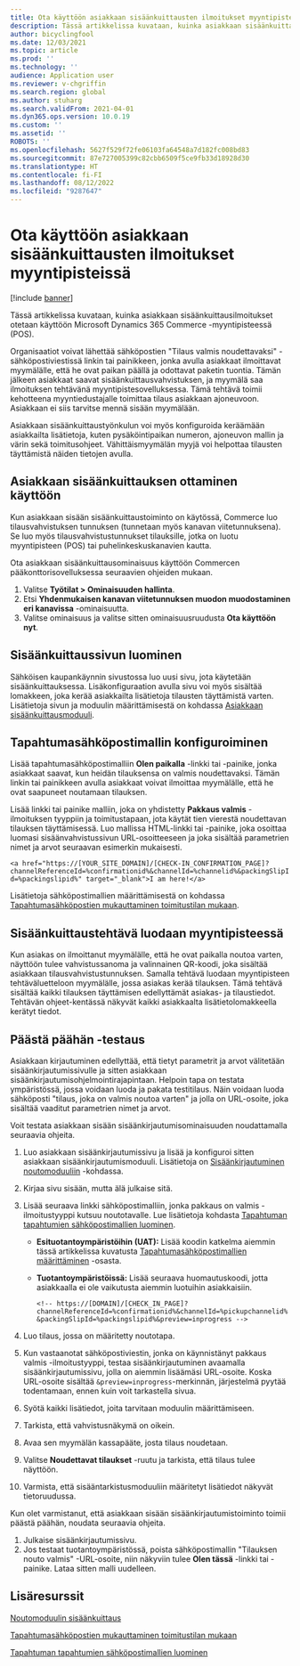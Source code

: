 ```yaml
---
title: Ota käyttöön asiakkaan sisäänkuittausten ilmoitukset myyntipisteissä
description: Tässä artikkelissa kuvataan, kuinka asiakkaan sisäänkuittausilmoitukset otetaan käyttöön Microsoft Dynamics 365 Commerce -myyntipisteessä (POS).
author: bicyclingfool
ms.date: 12/03/2021
ms.topic: article
ms.prod: ''
ms.technology: ''
audience: Application user
ms.reviewer: v-chgriffin
ms.search.region: global
ms.author: stuharg
ms.search.validFrom: 2021-04-01
ms.dyn365.ops.version: 10.0.19
ms.custom: ''
ms.assetid: ''
ROBOTS: ''
ms.openlocfilehash: 5627f529f72fe06103fa64548a7d182fc008bd83
ms.sourcegitcommit: 87e727005399c82cbb6509f5ce9fb33d18928d30
ms.translationtype: HT
ms.contentlocale: fi-FI
ms.lasthandoff: 08/12/2022
ms.locfileid: "9287647"
---
```

# <a name="enable-customer-check-in-notifications-in-point-of-sale-pos"></a>Ota käyttöön asiakkaan sisäänkuittausten ilmoitukset myyntipisteissä

[!include [banner](includes/banner.md)]

Tässä artikkelissa kuvataan, kuinka asiakkaan sisäänkuittausilmoitukset otetaan käyttöön Microsoft Dynamics 365 Commerce -myyntipisteessä (POS).

Organisaatiot voivat lähettää sähköpostien "Tilaus valmis noudettavaksi" -sähköpostiviestissä linkin tai painikkeen, jonka avulla asiakkaat ilmoittavat myymälälle, että he ovat paikan päällä ja odottavat paketin tuontia. Tämän jälkeen asiakkaat saavat sisäänkuittausvahvistuksen, ja myymälä saa ilmoituksen tehtävänä myyntipistesovelluksessa. Tämä tehtävä toimii kehotteena myyntiedustajalle toimittaa tilaus asiakkaan ajoneuvoon. Asiakkaan ei siis tarvitse mennä sisään myymälään.

Asiakkaan sisäänkuittaustyönkulun voi myös konfiguroida keräämään asiakkailta lisätietoja, kuten pysäköintipaikan numeron, ajoneuvon mallin ja värin sekä toimitusohjeet. Vähittäismyymälän myyjä voi helpottaa tilausten täyttämistä näiden tietojen avulla.

## <a name="enable-customer-check-in"></a>Asiakkaan sisäänkuittauksen ottaminen käyttöön

Kun asiakkaan sisään sisäänkuittaustoiminto on käytössä, Commerce luo tilausvahvistuksen tunnuksen (tunnetaan myös kanavan viitetunnuksena). Se luo myös tilausvahvistustunnukset tilauksille, jotka on luotu myyntipisteen (POS) tai puhelinkeskuskanavien kautta. 

Ota asiakkaan sisäänkuittausominaisuus käyttöön Commercen pääkonttorisovelluksessa seuraavien ohjeiden mukaan.

1. Valitse **Työtilat \> Ominaisuuden hallinta**.
2. Etsi **Yhdenmukaisen kanavan viitetunnuksen muodon muodostaminen eri kanavissa** -ominaisuutta. 
3. Valitse ominaisuus ja valitse sitten ominaisuusruudusta **Ota käyttöön nyt**. 

## <a name="create-a-check-in-confirmation-page"></a>Sisäänkuittaussivun luominen

Sähköisen kaupankäynnin sivustossa luo uusi sivu, jota käytetään sisäänkuittauksessa. Lisäkonfiguraation avulla sivu voi myös sisältää lomakkeen, joka kerää asiakkailta lisätietoja tilausten täyttämistä varten. Lisätietoja sivun ja moduulin määrittämisestä on kohdassa [Asiakkaan sisäänkuittausmoduuli](check-in-pickup-module.md).

## <a name="configure-the-transactional-email-template"></a>Tapahtumasähköpostimallin konfiguroiminen

Lisää tapahtumasähköpostimalliin **Olen paikalla** -linkki tai -painike, jonka asiakkaat saavat, kun heidän tilauksensa on valmis noudettavaksi. Tämän linkin tai painikkeen avulla asiakkaat voivat ilmoittaa myymälälle, että he ovat saapuneet noutamaan tilauksen. 

Lisää linkki tai painike malliin, joka on yhdistetty **Pakkaus valmis** -ilmoituksen tyyppiin ja toimitustapaan, jota käytät tien vierestä noudettavan tilauksen täyttämisessä. Luo mallissa HTML-linkki tai -painike, joka osoittaa luomasi sisäänvahvistussivun URL-osoitteeseen ja joka sisältää parametrien nimet ja arvot seuraavan esimerkin mukaisesti.

`<a href="https://[YOUR_SITE_DOMAIN]/[CHECK-IN_CONFIRMATION_PAGE]?channelReferenceId=%confirmationid%&channelId=%channelid%&packingSlipId=%packingslipid%" target="_blank">I am here!</a>`

Lisätietoja sähköpostimallien määrittämisestä on kohdassa [Tapahtumasähköpostien mukauttaminen toimitustilan mukaan](customize-email-delivery-mode.md). 

## <a name="a-check-in-confirmation-task-is-created-in-pos"></a>Sisäänkuittaustehtävä luodaan myyntipisteessä

Kun asiakas on ilmoittanut myymälälle, että he ovat paikalla noutoa varten, näyttöön tulee vahvistussanoma ja valinnainen QR-koodi, joka sisältää asiakkaan tilausvahvistustunnuksen. Samalla tehtävä luodaan myyntipisteen tehtäväluetteloon myymälälle, jossa asiakas kerää tilauksen. Tämä tehtävä sisältää kaikki tilauksen täyttämisen edellyttämät asiakas- ja tilaustiedot. Tehtävän ohjeet-kentässä näkyvät kaikki asiakkaalta lisätietolomakkeella kerätyt tiedot.

## <a name="end-to-end-testing"></a>Päästä päähän -testaus

Asiakkaan kirjautuminen edellyttää, että tietyt parametrit ja arvot välitetään sisäänkirjautumissivulle ja sitten asiakkaan sisäänkirjautumisohjelmointirajapintaan. Helpoin tapa on testata ympäristössä, jossa voidaan luoda ja pakata testitilaus. Näin voidaan luoda sähköposti "tilaus, joka on valmis noutoa varten" ja jolla on URL-osoite, joka sisältää vaaditut parametrien nimet ja arvot.

Voit testata asiakkaan sisään sisäänkirjautumisominaisuuden noudattamalla seuraavia ohjeita.

1. Luo asiakkaan sisäänkirjautumissivu ja lisää ja konfiguroi sitten asiakkaan sisäänkirjautumismoduuli. Lisätietoja on [Sisäänkirjautuminen noutomoduuliin](check-in-pickup-module.md) -kohdassa. 
1. Kirjaa sivu sisään, mutta älä julkaise sitä.
1. Lisää seuraava linkki sähköpostimalliin, jonka pakkaus on valmis -ilmoitustyyppi kutsuu noutotavalle. Lue lisätietoja kohdasta [Tapahtuman tapahtumien sähköpostimallien luominen](email-templates-transactions.md).

    - **Esituotantoympäristöihin (UAT):** Lisää koodin katkelma aiemmin tässä artikkelissa kuvatusta [Tapahtumasähköpostimallien määrittäminen](#configure-the-transactional-email-template) -osasta.
    - **Tuotantoympäristöissä:** Lisää seuraava huomautuskoodi, jotta asiakkaalla ei ole vaikutusta aiemmin luotuihin asiakkaisiin.

        `<!-- https://[DOMAIN]/[CHECK_IN_PAGE]?channelReferenceId=%confirmationid%&channelId=%pickupchannelid%&packingSlipId=%packingslipid%&preview=inprogress -->`

1. Luo tilaus, jossa on määritetty noutotapa.
1. Kun vastaanotat sähköpostiviestin, jonka on käynnistänyt pakkaus valmis -ilmoitustyyppi, testaa sisäänkirjautuminen avaamalla sisäänkirjautumissivu, jolla on aiemmin lisäämäsi URL-osoite. Koska URL-osoite sisältää `&preview=inprogress`-merkinnän, järjestelmä pyytää todentamaan, ennen kuin voit tarkastella sivua.
1. Syötä kaikki lisätiedot, joita tarvitaan moduulin määrittämiseen.
1. Tarkista, että vahvistusnäkymä on oikein.
1. Avaa sen myymälän kassapääte, josta tilaus noudetaan.
1. Valitse **Noudettavat tilaukset** -ruutu ja tarkista, että tilaus tulee näyttöön.
1. Varmista, että sisääntarkistusmoduuliin määritetyt lisätiedot näkyvät tietoruudussa.

Kun olet varmistanut, että asiakkaan sisään sisäänkirjautumistoiminto toimii päästä päähän, noudata seuraavia ohjeita.

1. Julkaise sisäänkirjautumissivu.
1. Jos testaat tuotantoympäristössä, poista sähköpostimallin "Tilauksen nouto valmis" -URL-osoite, niin näkyviin tulee **Olen tässä** -linkki tai -painike. Lataa sitten malli uudelleen.

## <a name="additional-resources"></a>Lisäresurssit

[Noutomoduulin sisäänkuittaus](check-in-pickup-module.md)

[Tapahtumasähköpostien mukauttaminen toimitustilan mukaan](customize-email-delivery-mode.md)

[Tapahtuman tapahtumien sähköpostimallien luominen](email-templates-transactions.md)
